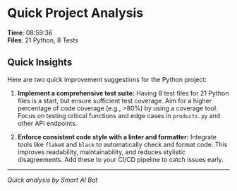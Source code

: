 # Quick Project Analysis

**Time**: 08:59:36  
**Files**: 21 Python, 8 Tests

## Quick Insights

Here are two quick improvement suggestions for the Python project:

1. **Implement a comprehensive test suite:** Having 8 test files for 21 Python files is a start, but ensure sufficient test coverage. Aim for a higher percentage of code coverage (e.g., >80%) by using a coverage tool. Focus on testing critical functions and edge cases in `products.py` and other API endpoints.

2. **Enforce consistent code style with a linter and formatter:** Integrate tools like `flake8` and `black` to automatically check and format code. This improves readability, maintainability, and reduces stylistic disagreements. Add these to your CI/CD pipeline to catch issues early.


---
*Quick analysis by Smart AI Bot*
